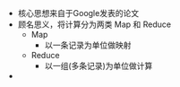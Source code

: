 - 核心思想来自于Google发表的论文
- 顾名思义，将计算分为两类 Map 和 Reduce
	- Map
		- 以一条记录为单位做映射
	- Reduce
		- 以一组(多条记录)为单位做计算
-